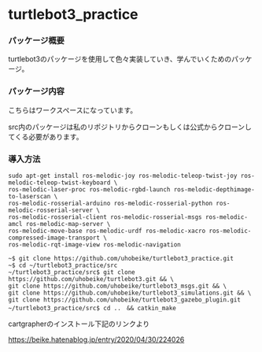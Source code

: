 # turtlebot3_practice

### パッケージ概要
turtlebot3のパッケージを使用して色々実装していき、学んでいくためのパッケージ。

### パッケージ内容
こちらはワークスペースになっています。

src内のパッケージは私のリポジトリからクローンもしくは公式からクローンしてくる必要があります。

### 導入方法

```
sudo apt-get install ros-melodic-joy ros-melodic-teleop-twist-joy ros-melodic-teleop-twist-keyboard \ 
ros-melodic-laser-proc ros-melodic-rgbd-launch ros-melodic-depthimage-to-laserscan \ 
ros-melodic-rosserial-arduino ros-melodic-rosserial-python ros-melodic-rosserial-server \ 
ros-melodic-rosserial-client ros-melodic-rosserial-msgs ros-melodic-amcl ros-melodic-map-server \ 
ros-melodic-move-base ros-melodic-urdf ros-melodic-xacro ros-melodic-compressed-image-transport \ 
ros-melodic-rqt-image-view ros-melodic-navigation

```


```
~$ git clone https://github.com/uhobeike/turtlebot3_practice.git
~$ cd ~/turtlebot3_practice/src
~/turtlebot3_practice/src$ git clone https://github.com/uhobeike/turtlebot3.git && \
git clone https://github.com/uhobeike/turtlebot3_msgs.git && \
git clone https://github.com/uhobeike/turtlebot3_simulations.git && \
git clone https://github.com/uhobeike/turtlebot3_gazebo_plugin.git
~/turtlebot3_practice/src$ cd ..　&& catkin_make
```

cartgrapherのインストール下記のリンクより

https://beike.hatenablog.jp/entry/2020/04/30/224026